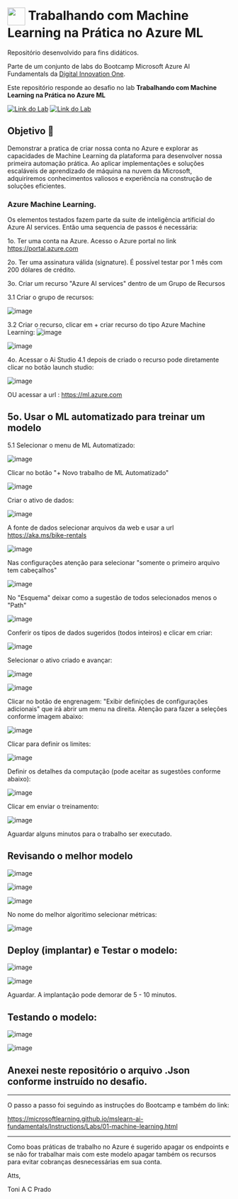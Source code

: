 <h1>
    <a href="https://www.dio.me/">
     <img align="center" width="40px" src="https://hermes.digitalinnovation.one/assets/diome/logo-minimized.png"></a>
    <span> Trabalhando com Machine Learning na Prática no Azure ML </span>
</h1>

Repositório desenvolvido para fins didáticos. 

Parte de um conjunto de labs do Bootcamp Microsoft Azure AI Fundamentals da [Digital Innovation One](https://www.dio.me/).

Este repositório responde ao desafio no lab  **Trabalhando com Machine Learning na Prática no Azure ML** 

[![Link do Lab](https://img.shields.io/badge/▶-000?style=for-the-badge&logo=movie&logoColor=E94D5F)](https://web.dio.me/lab/trabalhando-com-machine-learning-na-pratica-no-azure-ml/learning/feb31f95-6d53-4317-8519-b455fee120fa) 
[![Link do Lab](https://img.shields.io/badge/Acesse%20o%20Lab%20na%20Plataforma-E94D5F?style=for-the-badge)](https://web.dio.me/lab/trabalhando-com-machine-learning-na-pratica-no-azure-ml/learning/feb31f95-6d53-4317-8519-b455fee120fa)

## Objetivo 🎯
Demonstrar a pratica de criar nossa conta no Azure e explorar as capacidades de Machine Learning da plataforma para desenvolver nossa primeira automação prática. 
Ao aplicar implementações e soluções escaláveis de aprendizado de máquina na nuvem da Microsoft, adquiriremos conhecimentos valiosos e experiência na construção de soluções eficientes.

### Azure Machine Learning.

Os elementos testados fazem parte da suite de inteligência artificial do Azure AI services. 
Então uma sequencia de passos é necessária:

1o. Ter uma conta na Azure. Acesso o  Azure portal no link https://portal.azure.com

2o. Ter uma assinatura válida (signature). É possível testar por 1 mês com 200 dólares de crédito.

3o. Criar um recurso "Azure AI services" dentro de um Grupo de Recursos


3.1 Criar o grupo de recursos:

![image](https://github.com/toniacprado/DIO-Trabalhando-com-Machine-Learning-na-Pratica-no-Azure-ML/assets/105946569/2f5b7b4c-d3ee-49d4-9844-b015d6f59c2e)

3.2 Criar o recurso, clicar em + criar recurso do tipo Azure Machine Learning:
![image](https://github.com/toniacprado/DIO-Trabalhando-com-Machine-Learning-na-Pratica-no-Azure-ML/assets/105946569/38781a9a-1c7e-45fd-ae2b-9a97566da28a)

![image](https://github.com/toniacprado/DIO-Trabalhando-com-Machine-Learning-na-Pratica-no-Azure-ML/assets/105946569/7a5fad22-4981-47dd-8655-71a881d01c7a)

4o. Acessar o Ai Studio
4.1 depois de criado o recurso pode diretamente clicar no botão launch studio:

![image](https://github.com/toniacprado/DIO-Trabalhando-com-Machine-Learning-na-Pratica-no-Azure-ML/assets/105946569/70757851-0bd7-486f-a8f9-0e686a203d51)

OU acessar a url : https://ml.azure.com

## 5o. Usar o ML automatizado para treinar um modelo

5.1 Selecionar o menu de ML Automatizado:

![image](https://github.com/toniacprado/DIO-Trabalhando-com-Machine-Learning-na-Pratica-no-Azure-ML/assets/105946569/42ec1865-82f0-42c0-b1f0-6e424103bb99)

Clicar no botão "+ Novo trabalho de ML Automatizado"

![image](https://github.com/toniacprado/DIO-Trabalhando-com-Machine-Learning-na-Pratica-no-Azure-ML/assets/105946569/631b80c3-af31-4320-8cd1-429a304c3885)

Criar o ativo de dados:

![image](https://github.com/toniacprado/DIO-Trabalhando-com-Machine-Learning-na-Pratica-no-Azure-ML/assets/105946569/791b15f9-1ee1-4f41-a900-79a6b035fbce)

A fonte de dados selecionar arquivos da web e usar a url https://aka.ms/bike-rentals

![image](https://github.com/toniacprado/DIO-Trabalhando-com-Machine-Learning-na-Pratica-no-Azure-ML/assets/105946569/87f15d5d-da5a-43e9-8bd2-88de4b4e374c)

Nas configurações atenção para selecionar "somente o primeiro arquivo tem cabeçalhos"

![image](https://github.com/toniacprado/DIO-Trabalhando-com-Machine-Learning-na-Pratica-no-Azure-ML/assets/105946569/9defd680-9221-47ea-95b8-d48544bcebd0)

No "Esquema" deixar como a sugestão de todos selecionados menos o "Path"

![image](https://github.com/toniacprado/DIO-Trabalhando-com-Machine-Learning-na-Pratica-no-Azure-ML/assets/105946569/a69e5429-3464-4e69-9563-d4dc3bfc1327)

Conferir os tipos de dados sugeridos (todos inteiros) e clicar em criar:

![image](https://github.com/toniacprado/DIO-Trabalhando-com-Machine-Learning-na-Pratica-no-Azure-ML/assets/105946569/885b8ea2-9b66-4078-8c39-c0c9b4185e22)


Selecionar o ativo criado e avançar:

![image](https://github.com/toniacprado/DIO-Trabalhando-com-Machine-Learning-na-Pratica-no-Azure-ML/assets/105946569/61fb089b-0abc-48ec-8fb1-4f573f8b26e0)


![image](https://github.com/toniacprado/DIO-Trabalhando-com-Machine-Learning-na-Pratica-no-Azure-ML/assets/105946569/faf94aef-93de-474e-a5b9-848816e1183c)


Clicar no botão de engrenagem: "Exibir definições de configurações adicionais" que irá abrir um menu na direita.
Atenção para fazer a seleções conforme imagem abaixo:

![image](https://github.com/toniacprado/DIO-Trabalhando-com-Machine-Learning-na-Pratica-no-Azure-ML/assets/105946569/10e9805c-28be-46ac-9244-11fc30bf92bd)

Clicar para definir os limites:

![image](https://github.com/toniacprado/DIO-Trabalhando-com-Machine-Learning-na-Pratica-no-Azure-ML/assets/105946569/2537da72-a814-42c2-91fb-9b54107a3883)

Definir os detalhes da computação (pode aceitar as sugestões conforme abaixo):

![image](https://github.com/toniacprado/DIO-Trabalhando-com-Machine-Learning-na-Pratica-no-Azure-ML/assets/105946569/7cfc6d33-e994-438e-a276-51ddb533a56c)

Clicar em enviar o treinamento:

![image](https://github.com/toniacprado/DIO-Trabalhando-com-Machine-Learning-na-Pratica-no-Azure-ML/assets/105946569/b38bb17d-579d-4ca8-b979-e48af1ca65d1)


Aguardar alguns minutos para o trabalho ser executado.

## Revisando o melhor modelo

![image](https://github.com/toniacprado/DIO-Trabalhando-com-Machine-Learning-na-Pratica-no-Azure-ML/assets/105946569/7c5c057c-172f-41a3-afc7-2518fe6e65ca)


![image](https://github.com/toniacprado/DIO-Trabalhando-com-Machine-Learning-na-Pratica-no-Azure-ML/assets/105946569/1e10dd93-a6ac-4c8a-b35b-26c340fe0272)


![image](https://github.com/toniacprado/DIO-Trabalhando-com-Machine-Learning-na-Pratica-no-Azure-ML/assets/105946569/ec89003b-b7d5-4b64-adbd-f1d476e767ac)

No nome do melhor algoritimo selecionar métricas:

![image](https://github.com/toniacprado/DIO-Trabalhando-com-Machine-Learning-na-Pratica-no-Azure-ML/assets/105946569/ab7d2ddf-35eb-43be-a01f-026185d6a2ad)

## Deploy (implantar) e Testar o modelo:

![image](https://github.com/toniacprado/DIO-Trabalhando-com-Machine-Learning-na-Pratica-no-Azure-ML/assets/105946569/8ba515dc-6f44-4a83-8e45-02362978d9c0)

![image](https://github.com/toniacprado/DIO-Trabalhando-com-Machine-Learning-na-Pratica-no-Azure-ML/assets/105946569/e6236c8c-4930-473c-ae5c-380da8786458)

Aguardar. A implantação pode demorar de 5 - 10 minutos.


## Testando o modelo:

![image](https://github.com/toniacprado/DIO-Trabalhando-com-Machine-Learning-na-Pratica-no-Azure-ML/assets/105946569/f606d7a8-d101-4f96-bcb7-15086f834c1e)

![image](https://github.com/toniacprado/DIO-Trabalhando-com-Machine-Learning-na-Pratica-no-Azure-ML/assets/105946569/4980e742-786e-4b99-a68d-466c538804d7)

## Anexei neste repositório o arquivo .Json conforme instruído no desafio.


---

O passo a passo foi seguindo as instruções do Bootcamp e também do link:

https://microsoftlearning.github.io/mslearn-ai-fundamentals/Instructions/Labs/01-machine-learning.html

---

Como boas práticas de trabalho no Azure é sugerido apagar os endpoints e se não for trabalhar mais com este modelo apagar também os recursos para evitar cobranças desnecessárias em sua conta.

Atts,

Toni A C Prado









